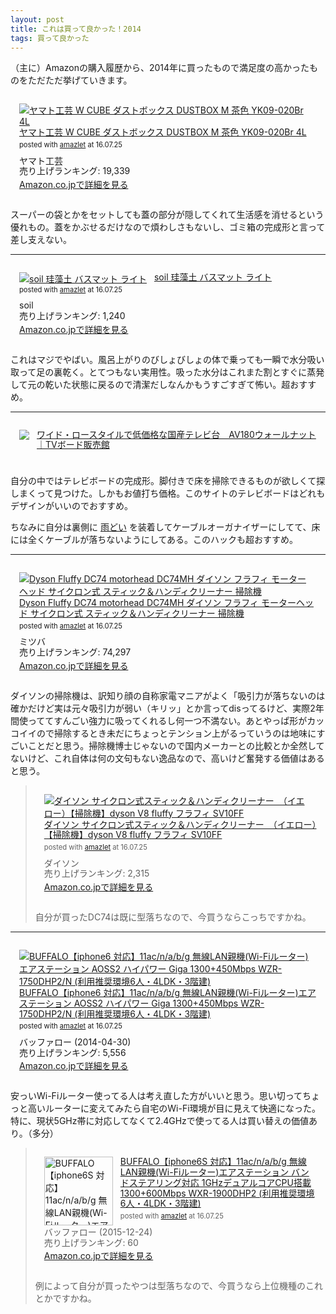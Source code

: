 ```yaml
---
layout: post
title: これは買って良かった！2014
tags: 買って良かった
---
```


（主に）Amazonの購入履歴から、2014年に買ったもので満足度の高かったものをただただ挙げていきます。

<div class="bgcolor" style="padding: 1em; margin-bottom: 1em;">
<div class="amazlet-box" style="margin-bottom:0px;"><div class="amazlet-image" style="float:left;margin:0px 12px 1px 0px;"><a href="http://www.amazon.co.jp/exec/obidos/ASIN/B003H4PSTE/ttskch-22/ref=nosim/" name="amazletlink" target="_blank"><img src="http://ecx.images-amazon.com/images/I/41TeTwwaxPL._SL160_.jpg" alt="ヤマト工芸 W CUBE ダストボックス DUSTBOX M 茶色 YK09-020Br 4L" style="border: none;" /></a></div><div class="amazlet-info" style="line-height:120%; margin-bottom: 10px"><div class="amazlet-name" style="margin-bottom:10px;line-height:120%"><a href="http://www.amazon.co.jp/exec/obidos/ASIN/B003H4PSTE/ttskch-22/ref=nosim/" name="amazletlink" target="_blank">ヤマト工芸 W CUBE ダストボックス DUSTBOX M 茶色 YK09-020Br 4L</a><div class="amazlet-powered-date" style="font-size:80%;margin-top:5px;line-height:120%">posted with <a href="http://www.amazlet.com/" title="amazlet" target="_blank">amazlet</a> at 16.07.25</div></div><div class="amazlet-detail">ヤマト工芸 <br />売り上げランキング: 19,339<br /></div><div class="amazlet-sub-info" style="float: left;"><div class="amazlet-link" style="margin-top: 5px"><a href="http://www.amazon.co.jp/exec/obidos/ASIN/B003H4PSTE/ttskch-22/ref=nosim/" name="amazletlink" target="_blank">Amazon.co.jpで詳細を見る</a></div></div></div><div class="amazlet-footer" style="clear: left"></div></div>
</div>

スーパーの袋とかをセットしても蓋の部分が隠してくれて生活感を消せるという優れもの。蓋をかぶせるだけなので煩わしさもないし、ゴミ箱の完成形と言って差し支えない。

---

<div class="bgcolor" style="padding: 1em; margin-bottom: 1em;">
<div class="amazlet-box" style="margin-bottom:0px;"><div class="amazlet-image" style="float:left;margin:0px 12px 1px 0px;"><a href="http://www.amazon.co.jp/exec/obidos/ASIN/B008FWK1X6/ttskch-22/ref=nosim/" name="amazletlink" target="_blank"><img src="http://ecx.images-amazon.com/images/I/21avN-vG%2BZL._SL160_.jpg" alt="soil 珪藻土 バスマット ライト" style="border: none;" /></a></div><div class="amazlet-info" style="line-height:120%; margin-bottom: 10px"><div class="amazlet-name" style="margin-bottom:10px;line-height:120%"><a href="http://www.amazon.co.jp/exec/obidos/ASIN/B008FWK1X6/ttskch-22/ref=nosim/" name="amazletlink" target="_blank">soil 珪藻土 バスマット ライト</a><div class="amazlet-powered-date" style="font-size:80%;margin-top:5px;line-height:120%">posted with <a href="http://www.amazlet.com/" title="amazlet" target="_blank">amazlet</a> at 16.07.25</div></div><div class="amazlet-detail">soil <br />売り上げランキング: 1,240<br /></div><div class="amazlet-sub-info" style="float: left;"><div class="amazlet-link" style="margin-top: 5px"><a href="http://www.amazon.co.jp/exec/obidos/ASIN/B008FWK1X6/ttskch-22/ref=nosim/" name="amazletlink" target="_blank">Amazon.co.jpで詳細を見る</a></div></div></div><div class="amazlet-footer" style="clear: left"></div></div>
</div>

これはマジでやばい。風呂上がりのびしょびしょの体で乗っても一瞬で水分吸い取って足の裏乾く。とてつもない実用性。吸った水分はこれまた割とすぐに蒸発して元の乾いた状態に戻るので清潔だしなんかもうすごすぎて怖い。超おすすめ。

---

<div class="bgcolor" style="padding: 1em; margin-bottom: 1em;">
<div style="margin-bottom:0px;"><div style="float:left;margin:0px 12px 1px 0px;"><a href="http://www.kagu-tsuhan.jp/ez/ez-06/" target="_blank"><img src="http://www.kagu-tsuhan.jp/ez/img/ez-06_1..jpg" style="border: none;"></a></div><div style="line-height:120%; margin-bottom: 10px"><div style="margin-bottom:10px;line-height:120%"><a href="http://www.kagu-tsuhan.jp/ez/ez-06/" target="_blank">ワイド・ロースタイルで低価格な国産テレビ台　AV180ウォールナット｜TVボード販売館</a></div></div><div class="amazlet-footer" style="clear: left"></div></div>
</div>

自分の中ではテレビボードの完成形。脚付きで床を掃除できるものが欲しくて探しまくって見つけた。しかもお値打ち価格。このサイトのテレビボードはどれもデザインがいいのでおすすめ。

ちなみに自分は裏側に [雨どい](http://store.shopping.yahoo.co.jp/iefan/st1-3588-0235.html) を装着してケーブルオーガナイザーにしてて、床には全くケーブルが落ちないようにしてある。このハックも超おすすめ。

---

<div class="bgcolor" style="padding: 1em; margin-bottom: 1em;">
<div class="amazlet-box" style="margin-bottom:0px;"><div class="amazlet-image" style="float:left;margin:0px 12px 1px 0px;"><a href="http://www.amazon.co.jp/exec/obidos/ASIN/B00O4VKZOM/ttskch-22/ref=nosim/" name="amazletlink" target="_blank"><img src="http://ecx.images-amazon.com/images/I/21kn7hudUOL._SL160_.jpg" alt="Dyson Fluffy DC74 motorhead DC74MH ダイソン フラフィ モーターヘッド サイクロン式 スティック＆ハンディクリーナー 掃除機" style="border: none;" /></a></div><div class="amazlet-info" style="line-height:120%; margin-bottom: 10px"><div class="amazlet-name" style="margin-bottom:10px;line-height:120%"><a href="http://www.amazon.co.jp/exec/obidos/ASIN/B00O4VKZOM/ttskch-22/ref=nosim/" name="amazletlink" target="_blank">Dyson Fluffy DC74 motorhead DC74MH ダイソン フラフィ モーターヘッド サイクロン式 スティック＆ハンディクリーナー 掃除機</a><div class="amazlet-powered-date" style="font-size:80%;margin-top:5px;line-height:120%">posted with <a href="http://www.amazlet.com/" title="amazlet" target="_blank">amazlet</a> at 16.07.25</div></div><div class="amazlet-detail">ミツバ <br />売り上げランキング: 74,297<br /></div><div class="amazlet-sub-info" style="float: left;"><div class="amazlet-link" style="margin-top: 5px"><a href="http://www.amazon.co.jp/exec/obidos/ASIN/B00O4VKZOM/ttskch-22/ref=nosim/" name="amazletlink" target="_blank">Amazon.co.jpで詳細を見る</a></div></div></div><div class="amazlet-footer" style="clear: left"></div></div>
</div>

ダイソンの掃除機は、訳知り顔の自称家電マニアがよく「吸引力が落ちないのは確かだけど実は元々吸引力が弱い（キリッ」とか言ってdisってるけど、実際2年間使っててすんごい強力に吸ってくれるし何一つ不満ない。あとやっぱ形がカッコイイので掃除するとき未だにちょっとテンション上がるっていうのは地味にすごいことだと思う。掃除機博士じゃないので国内メーカーとの比較とか全然してないけど、これ自体は何の文句もない逸品なので、高いけど奮発する価値はあると思う。

> <div class="bgcolor" style="padding: 1em; margin-bottom: 1em;">
> <div class="amazlet-box" style="margin-bottom:0px;"><div class="amazlet-image" style="float:left;margin:0px 12px 1px 0px;"><a href="http://www.amazon.co.jp/exec/obidos/ASIN/B01FQ8N3OA/ttskch-22/ref=nosim/" name="amazletlink" target="_blank"><img src="http://ecx.images-amazon.com/images/I/419DIYC5m4L._SL160_.jpg" alt="ダイソン サイクロン式スティック＆ハンディクリーナー　（イエロー）【掃除機】dyson V8 fluffy フラフィ SV10FF" style="border: none;" /></a></div><div class="amazlet-info" style="line-height:120%; margin-bottom: 10px"><div class="amazlet-name" style="margin-bottom:10px;line-height:120%"><a href="http://www.amazon.co.jp/exec/obidos/ASIN/B01FQ8N3OA/ttskch-22/ref=nosim/" name="amazletlink" target="_blank">ダイソン サイクロン式スティック＆ハンディクリーナー　（イエロー）【掃除機】dyson V8 fluffy フラフィ SV10FF</a><div class="amazlet-powered-date" style="font-size:80%;margin-top:5px;line-height:120%">posted with <a href="http://www.amazlet.com/" title="amazlet" target="_blank">amazlet</a> at 16.07.25</div></div><div class="amazlet-detail">ダイソン <br />売り上げランキング: 2,315<br /></div><div class="amazlet-sub-info" style="float: left;"><div class="amazlet-link" style="margin-top: 5px"><a href="http://www.amazon.co.jp/exec/obidos/ASIN/B01FQ8N3OA/ttskch-22/ref=nosim/" name="amazletlink" target="_blank">Amazon.co.jpで詳細を見る</a></div></div></div><div class="amazlet-footer" style="clear: left"></div></div>
> </div>
>
> 自分が買ったDC74は既に型落ちなので、今買うならこっちですかね。

---

<div class="bgcolor" style="padding: 1em; margin-bottom: 1em;">
<div class="amazlet-box" style="margin-bottom:0px;"><div class="amazlet-image" style="float:left;margin:0px 12px 1px 0px;"><a href="http://www.amazon.co.jp/exec/obidos/ASIN/B00JWFB6CK/ttskch-22/ref=nosim/" name="amazletlink" target="_blank"><img src="http://ecx.images-amazon.com/images/I/31fOTeBJWVL._SL160_.jpg" alt="BUFFALO【iphone6 対応】11ac/n/a/b/g 無線LAN親機(Wi-Fiルーター)エアステーション AOSS2 ハイパワー Giga 1300+450Mbps WZR-1750DHP2/N (利用推奨環境6人・4LDK・3階建)" style="border: none;" /></a></div><div class="amazlet-info" style="line-height:120%; margin-bottom: 10px"><div class="amazlet-name" style="margin-bottom:10px;line-height:120%"><a href="http://www.amazon.co.jp/exec/obidos/ASIN/B00JWFB6CK/ttskch-22/ref=nosim/" name="amazletlink" target="_blank">BUFFALO【iphone6 対応】11ac/n/a/b/g 無線LAN親機(Wi-Fiルーター)エアステーション AOSS2 ハイパワー Giga 1300+450Mbps WZR-1750DHP2/N (利用推奨環境6人・4LDK・3階建)</a><div class="amazlet-powered-date" style="font-size:80%;margin-top:5px;line-height:120%">posted with <a href="http://www.amazlet.com/" title="amazlet" target="_blank">amazlet</a> at 16.07.25</div></div><div class="amazlet-detail">バッファロー (2014-04-30)<br />売り上げランキング: 5,556<br /></div><div class="amazlet-sub-info" style="float: left;"><div class="amazlet-link" style="margin-top: 5px"><a href="http://www.amazon.co.jp/exec/obidos/ASIN/B00JWFB6CK/ttskch-22/ref=nosim/" name="amazletlink" target="_blank">Amazon.co.jpで詳細を見る</a></div></div></div><div class="amazlet-footer" style="clear: left"></div></div>
</div>

安っいWi-Fiルーター使ってる人は考え直した方がいいと思う。思い切ってちょっと高いルーターに変えてみたら自宅のWi-Fi環境が目に見えて快適になった。特に、現状5GHz帯に対応してなくて2.4GHzで使ってる人は買い替えの価値あり。（多分）

> <div class="bgcolor" style="padding: 1em; margin-bottom: 1em;">
> <div class="amazlet-box" style="margin-bottom:0px;"><div class="amazlet-image" style="float:left;margin:0px 12px 1px 0px;"><a href="http://www.amazon.co.jp/exec/obidos/ASIN/B018UW3V0U/ttskch-22/ref=nosim/" name="amazletlink" target="_blank"><img src="https://images-na.ssl-images-amazon.com/images/I/31tGyDC79gL.jpg" alt="BUFFALO【iphone6S 対応】11ac/n/a/b/g 無線LAN親機(Wi-Fiルーター)エアステーション バンドステアリング対応 1GHzデュアルコアCPU搭載 1300+600Mbps WXR-1900DHP2 (利用推奨環境6人・4LDK・3階建)" style="border: none;width: 110px;" /></a></div><div class="amazlet-info" style="line-height:120%; margin-bottom: 10px"><div class="amazlet-name" style="margin-bottom:10px;line-height:120%"><a href="http://www.amazon.co.jp/exec/obidos/ASIN/B018UW3V0U/ttskch-22/ref=nosim/" name="amazletlink" target="_blank">BUFFALO【iphone6S 対応】11ac/n/a/b/g 無線LAN親機(Wi-Fiルーター)エアステーション バンドステアリング対応 1GHzデュアルコアCPU搭載 1300+600Mbps WXR-1900DHP2 (利用推奨環境6人・4LDK・3階建)</a><div class="amazlet-powered-date" style="font-size:80%;margin-top:5px;line-height:120%">posted with <a href="http://www.amazlet.com/" title="amazlet" target="_blank">amazlet</a> at 16.07.25</div></div><div class="amazlet-detail">バッファロー (2015-12-24)<br />売り上げランキング: 60<br /></div><div class="amazlet-sub-info" style="float: left;"><div class="amazlet-link" style="margin-top: 5px"><a href="http://www.amazon.co.jp/exec/obidos/ASIN/B018UW3V0U/ttskch-22/ref=nosim/" name="amazletlink" target="_blank">Amazon.co.jpで詳細を見る</a></div></div></div><div class="amazlet-footer" style="clear: left"></div></div>
> </div>
>
> 例によって自分が買ったやつは型落ちなので、今買うなら上位機種のこれとかですかね。
